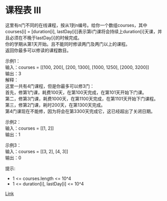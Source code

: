 <h1>课程表 III</h1>

这里有n门不同的在线课程，按从1到n编号。给你一个数组courses，其中courses[i] = [duration[i], lastDay[i]]表示第i门课将会持续上duration[i]天课，并且必须在不晚于lastDay[i]的时候完成。</br>
你的学期从第1天开始。且不能同时修读两门及两门以上的课程。</br>
返回你最多可以修读的课程数目。</br>

示例1：</br>
输入：courses = [[100, 200], [200, 1300], [1000, 1250], [2000, 3200]]</br>
输出：3</br>
解释：</br>
这里一共有4门课程，但是你最多可以修3门：</br>
首先，修第1门课，耗费100天，在第100天完成，在第101天开始下门课。</br>
第二，修第3门课，耗费1000天，在第1100天完成，在第1101天开始下门课程。</br>
第三，修第2门课，耗时200天，在第1300天完成。</br>
第4门课现在不能修，因为将会在第3300天完成它，这已经超出了关闭日期。</br>

示例2：</br>
输入：courses = [[1, 2]]</br>
输出：1</br>

示例3：</br>
输入：courses = [[3, 2], [4, 3]]</br>
输出：0</br>

提示:
- 1 <= courses.length <= 10^4
- 1 <= duration[i], lastDay[i] <= 10^4

[Link](https://leetcode-cn.com/problems/course-schedule-iii/)